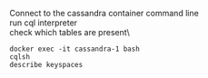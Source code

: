 Connect to the cassandra container command line\
run cql interpreter\
check which tables are present\
```
docker exec -it cassandra-1 bash
cqlsh
describe keyspaces
```